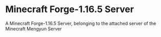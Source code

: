 Minecraft Forge-1.16.5 Server
====
A Minecraft Forge-1.16.5 Server, belonging to the attached server of the Minecraft Mengyun Server
